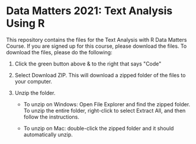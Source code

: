 # Data Matters 2021: Text Analysis Using R
This repository contains the files for the Text Analysis with R Data Matters Course. If you are signed up for this course, please download the files. To download the files, please do the following:

1. Click the green button above & to the right that says "Code"
2. Select Download ZIP. This will download a zipped folder of the files to your computer.
3. Unzip the folder.
   
   - To unzip on Windows: Open File Explorer and find the zipped folder. To unzip the entire folder, right-click to select Extract All, and then follow the instructions.
   
   - To unzip on Mac: double-click the zipped folder and it should automatically unzip.
